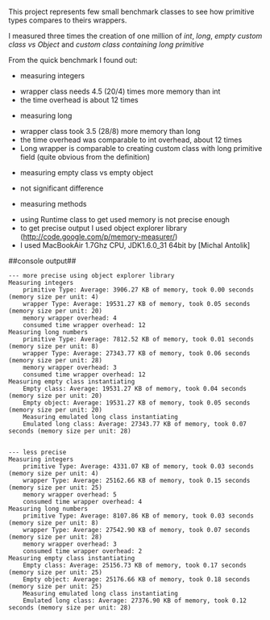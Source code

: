 This project represents few small benchmark classes to see how primitive types compares to theirs wrappers.

I measured three times the creation of one million of *int*, *long*, 
*empty custom class vs Object* and *custom class containing long primitive*

From the quick benchmark I found out:

- measuring integers
 * wrapper class needs 4.5 (20/4) times more memory than int 
 * the time overhead is about 12 times
 

- measuring long 
 * wrapper class took 3.5 (28/8) more memory than long
 * the time overhead was comparable to int overhead, about 12 times 
 * Long wrapper is comparable to creating custom class with long primitive field (quite obvious from the definition)

- measuring empty class vs empty object
 * not significant difference

- measuring methods
 * using Runtime class to get used memory is not precise enough
 * to get precise output I used object explorer library (http://code.google.com/p/memory-measurer/)
 * I used MacBookAir 1.7Ghz CPU, JDK1.6.0_31 64bit by [Michal Antolik]



##console output##
	
	--- more precise using object explorer library
	Measuring integers
		primitive Type: Average: 3906.27 KB of memory, took 0.00 seconds (memory size per unit: 4)
		wrapper Type: Average: 19531.27 KB of memory, took 0.05 seconds (memory size per unit: 20)
		memory wrapper overhead: 4
		consumed time wrapper overhead: 12
	Measuring long numbers
		primitive Type: Average: 7812.52 KB of memory, took 0.01 seconds (memory size per unit: 8)
		wrapper Type: Average: 27343.77 KB of memory, took 0.06 seconds (memory size per unit: 28)
		memory wrapper overhead: 3
		consumed time wrapper overhead: 12
	Measuring empty class instantiating
		Empty class: Average: 19531.27 KB of memory, took 0.04 seconds (memory size per unit: 20)
		Empty object: Average: 19531.27 KB of memory, took 0.05 seconds (memory size per unit: 20)
		Measuring emulated long class instantiating
		Emulated long class: Average: 27343.77 KB of memory, took 0.07 seconds (memory size per unit: 28)
	
	 
	--- less precise
	Measuring integers
		primitive Type: Average: 4331.07 KB of memory, took 0.03 seconds (memory size per unit: 4)
		wrapper Type: Average: 25162.66 KB of memory, took 0.15 seconds (memory size per unit: 25)
		memory wrapper overhead: 5
		consumed time wrapper overhead: 4
	Measuring long numbers
		primitive Type: Average: 8107.86 KB of memory, took 0.03 seconds (memory size per unit: 8)
		wrapper Type: Average: 27542.90 KB of memory, took 0.07 seconds (memory size per unit: 28)
		memory wrapper overhead: 3
		consumed time wrapper overhead: 2
	Measuring empty class instantiating
		Empty class: Average: 25156.73 KB of memory, took 0.17 seconds (memory size per unit: 25)
		Empty object: Average: 25176.66 KB of memory, took 0.18 seconds (memory size per unit: 25)
		Measuring emulated long class instantiating
		Emulated long class: Average: 27376.90 KB of memory, took 0.12 seconds (memory size per unit: 28)


